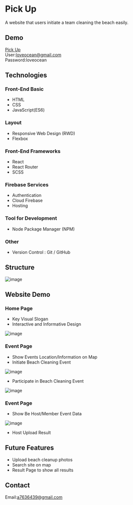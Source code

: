 # Pick Up

A website that users initiate a team cleaning the beach easily.
## Demo

[Pick Up](https://pick-up-test-ba782.firebaseapp.com/)<br>
User:loveocean@gmail.com<br>
Password:loveocean<br>

## Technologies

### Front-End Basic
- HTML
- CSS
- JavaScript(ES6)

### Layout
- Responsive Web Design (RWD)
- Flexbox 

### Front-End Frameworks
- React
- React Router
- SCSS

### Firebase Services
- Authentication
- Cloud Firebase
- Hosting

### Tool for Development
- Node Package Manager (NPM)

### Other
- Version Control : Git / GitHub


## Structure

![image](https://github.com/Yana-Lu/Pick-Up/blob/master/src/images/readme/Pick%20Up.png)

## Website Demo

### Home Page
- Key Visual Slogan
- Interactive and Informative Design

![image](https://github.com/Yana-Lu/Pick-Up/blob/master/src/images/readme/PickUp_HomPage1.gif)

### Event Page
- Show Events Location/Information on Map
- Initiate Beach Cleaning Event

![image](https://github.com/Yana-Lu/Pick-Up/blob/master/src/images/readme/PickUp_Initiate.gif)

- Participate in Beach Cleaning Event

![image](https://github.com/Yana-Lu/Pick-Up/blob/master/src/images/readme/PickUp_Participate.gif)

### Event Page
- Show Be Host/Member Event Data

![image](https://github.com/Yana-Lu/Pick-Up/blob/master/src/images/readme/PickUp_Participate.gif)

- Host Upload Result



## Future Features
- Upload beach cleanup photos
- Search site on map
- Result Page to show all results

## Contact

Email:a7636439@gmail.com
